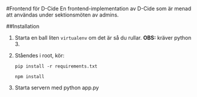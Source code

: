 #Frontend för D-Cide
En frontend-implementation av D-Cide som är menad att användas under sektionsmöten av admins.

##Installation

1. Starta en ball liten `virtualenv` om det är så du rullar. **OBS:** kräver python 3.

1. Ståendes i root, kör:

	`pip install -r requirements.txt`

	`npm install`

1. Starta servern med python app.py